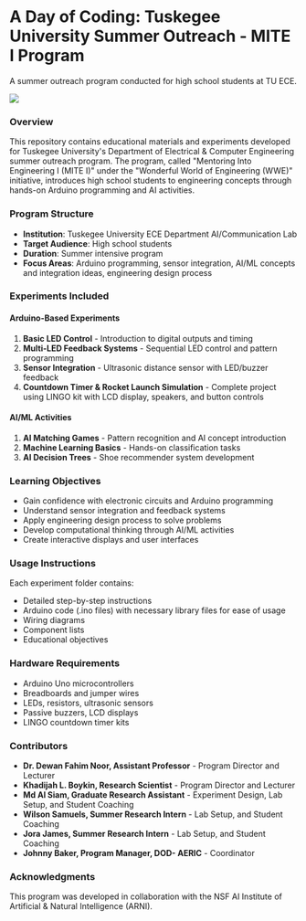 # A Day of Coding: Tuskegee University Summer Outreach - MITE I Program
A summer outreach program conducted for high school students at TU ECE.

<image src="program-images/tu-outreach-banner.jpg"/>

### Overview
This repository contains educational materials and experiments developed for Tuskegee University's Department of Electrical & Computer Engineering summer outreach program. The program, called "Mentoring Into Engineering I (MITE I)" under the "Wonderful World of Engineering (WWE)" initiative, introduces high school students to engineering concepts through hands-on Arduino programming and AI activities.

### Program Structure
- **Institution**: Tuskegee University ECE Department AI/Communication Lab
- **Target Audience**: High school students
- **Duration**: Summer intensive program
- **Focus Areas**: Arduino programming, sensor integration, AI/ML concepts and integration ideas, engineering design process

### Experiments Included

#### Arduino-Based Experiments
1. **Basic LED Control** - Introduction to digital outputs and timing
2. **Multi-LED Feedback Systems** - Sequential LED control and pattern programming
3. **Sensor Integration** - Ultrasonic distance sensor with LED/buzzer feedback
4. **Countdown Timer & Rocket Launch Simulation** - Complete project using LINGO kit with LCD display, speakers, and button controls

#### AI/ML Activities
1. **AI Matching Games** - Pattern recognition and AI concept introduction
2. **Machine Learning Basics** - Hands-on classification tasks
3. **AI Decision Trees** - Shoe recommender system development

### Learning Objectives
- Gain confidence with electronic circuits and Arduino programming
- Understand sensor integration and feedback systems
- Apply engineering design process to solve problems
- Develop computational thinking through AI/ML activities
- Create interactive displays and user interfaces

### Usage Instructions
Each experiment folder contains:
- Detailed step-by-step instructions
- Arduino code (.ino files) with necessary library files for ease of usage
- Wiring diagrams
- Component lists
- Educational objectives

### Hardware Requirements
- Arduino Uno microcontrollers
- Breadboards and jumper wires
- LEDs, resistors, ultrasonic sensors
- Passive buzzers, LCD displays
- LINGO countdown timer kits

### Contributors
- **Dr. Dewan Fahim Noor, Assistant Professor** - Program Director and Lecturer
- **Khadijah L. Boykin, Research Scientist** - Program Director and Lecturer
- **Md Al Siam, Graduate Research Assistant** - Experiment Design, Lab Setup, and Student Coaching
- **Wilson Samuels, Summer Research Intern** - Lab Setup, and Student Coaching
- **Jora James, Summer Research Intern** - Lab Setup, and Student Coaching
- **Johnny Baker, Program Manager, DOD- AERIC** - Coordinator

### Acknowledgments
This program was developed in collaboration with the NSF AI Institute of Artificial & Natural Intelligence (ARNI).